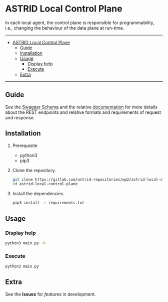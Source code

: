 # ASTRID Local Control Plane

In each local agent, the control plane is responsible for programmability, i.e., changing the behaviour of the data plane at run-time.

---

- [ASTRID Local Control Plane](#astrid-local-control-plane)
  - [Guide](#guide)
  - [Installation](#installation)
  - [Usage](#usage)
    - [Display help](#display-help)
    - [Execute](#execute)
  - [Extra](#extra)

---

## Guide

See the [Swagger Schema](swagger.yml) and the relative [documentation](https://app.swaggerhub.com/apis-docs/alexcarrega/astrid-lcp/0.0.1) for more details about the REST endpoints and relative formats and requirements of request and response.

## Installation

1. Prerequisite

   - python3
   - pip3

2. Clone the repository.

   ```bash
   git clone https://gitlab.com/astrid-repositories/wp2/astrid-local-control-plane.git
   cd astrid-local-control-plane
   ```

3. Install the dependencies.

   ```bash
   pip3 install -r requirements.txt
   ```

## Usage

### Display help

```bash
python3 main.py -h
```

### Execute

```bash
python3 main.py
```

## Extra

See the **Issues** for *features* in development.
